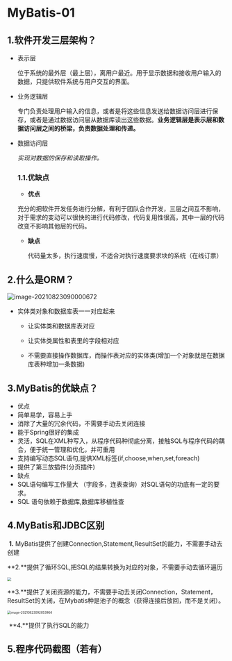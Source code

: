 # MyBatis-01

## **1.软件开发三层架构？**

- 表示层

  位于系统的最外层（最上层），离用户最近。用于显示数据和接收用户输入的数据，只提供软件系统与用户交互的界面。

- 业务逻辑层

  专门负责处理用户输入的信息，或者是将这些信息发送给数据访问层进行保存，或者是通过数据访问层从数据库读出这些数据。**业务逻辑层是表示层和数据访问层之间的桥梁，负责数据处理和传递。**

- 数据访问层

  *实现对数据的保存和读取操作。*

  ### 1.1.优缺点

  - **优点**

  ​    充分的把软件开发任务进行分解，有利于团队合作开发，三层之间互不影响，对于需求的变动可以很快的进行代码修改，代码复用性很高，其中一层的代码改变不影响其他层的代码。

  - **缺点**

    代码量太多，执行速度慢，不适合对执行速度要求块的系统（在线订票）

## **2.什么是ORM？**

![image-20210823090000672](C:\Users\86150\AppData\Roaming\Typora\typora-user-images\image-20210823090000672.png)

- 实体类对象和数据库表一一对应起来

  - 让实体类和数据库表对应

  - 让实体类属性和表里的字段相对应

  - 不需要直接操作数据库，而操作表对应的实体类(增加一个对象就是在数据库表种增加一条数据)

    

## **3.MyBatis的优缺点？**

-  优点
  - 简单易学，容易上手
  - 消除了大量的冗余代码，不需要手动去关闭连接
  - 能于Spring很好的集成
  - 灵活，SQL在XML种写入，从程序代码种彻底分离，接触SQL与程序代码的耦合，便于统一管理和优化，并可重用
  - 支持编写动态SQL语句,提供XML标签(if,choose,when,set,foreach)
  - 提供了第三放插件(分页插件)
-  缺点
  - SQL语句编写工作量大 （字段多，连表查询）对SQL语句的功底有一定的要求。
  - SQL 语句依赖于数据库,数据库移植性查

## 4.MyBatis和JDBC区别

​	**1.** MyBatis提供了创建Connection,Statement,ResultSet的能力，不需要手动去创建

​	**2.**提供了循环SQL,把SQL的结果转换为对应的对象，不需要手动去循环遍历

<img src="C:\Users\86150\AppData\Roaming\Typora\typora-user-images\image-20210823092418695.png" style="zoom:55%;" />

​	**3.**提供了关闭资源的能力，不需要手动去关闭Connection，Statement，ResultSet的关闭，在Mybatis种是池子的概念（获得连接后放回，而不是关闭）。

<img src="C:\Users\86150\AppData\Roaming\Typora\typora-user-images\image-20210823092853964.png" alt="image-20210823092853964" style="zoom:50%;" />

​	**4.**提供了执行SQL的能力

## 5.程序代码截图（若有）

 